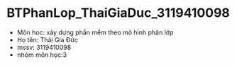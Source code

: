 # BTPhanLop_ThaiGiaDuc_3119410098
- Môn hoc: xây dựng phần mềm theo mô hình phân lớp
- Họ tên: Thái Gia Đức
- mssv: 3119410098
- nhóm môn học:3
